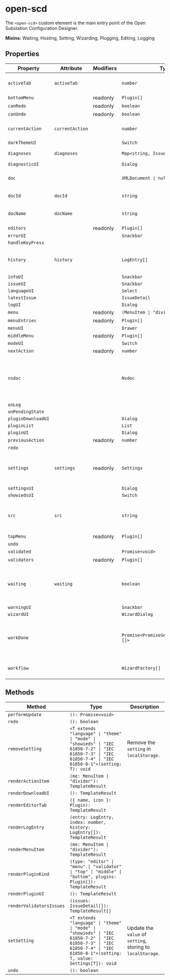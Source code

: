 # open-scd

The `<open-scd>` custom element is the main entry point of the
Open Substation Configuration Designer.

**Mixins:** Waiting, Hosting, Setting, Wizarding, Plugging, Editing, Logging

## Properties

| Property           | Attribute       | Modifiers | Type                                    | Default                            | Description                                      |
|--------------------|-----------------|-----------|-----------------------------------------|------------------------------------|--------------------------------------------------|
| `activeTab`        | `activeTab`     |           | `number`                                | 0                                  | The currently active editor tab.                 |
| `bottomMenu`       |                 | readonly  | `Plugin[]`                              |                                    |                                                  |
| `canRedo`          |                 | readonly  | `boolean`                               |                                    |                                                  |
| `canUndo`          |                 | readonly  | `boolean`                               |                                    |                                                  |
| `currentAction`    | `currentAction` |           | `number`                                | -1                                 | Index of the last [[`EditorAction`]] applied.    |
| `darkThemeUI`      |                 |           | `Switch`                                |                                    |                                                  |
| `diagnoses`        | `diagnoses`     |           | `Map<string, IssueDetail[]>`            | "new Map<string, IssueDetail[]>()" |                                                  |
| `diagnosticUI`     |                 |           | `Dialog`                                |                                    |                                                  |
| `doc`              |                 |           | `XMLDocument \| null`                   | null                               | The `XMLDocument` to be edited                   |
| `docId`            | `docId`         |           | `string`                                | ""                                 | The UUID of the current [[`doc`]]                |
| `docName`          | `docName`       |           | `string`                                | ""                                 | The name of the current [[`doc`]]                |
| `editors`          |                 | readonly  | `Plugin[]`                              |                                    |                                                  |
| `errorUI`          |                 |           | `Snackbar`                              |                                    |                                                  |
| `handleKeyPress`   |                 |           |                                         |                                    |                                                  |
| `history`          | `history`       |           | `LogEntry[]`                            | []                                 | All [[`LogEntry`]]s received so far through [[`LogEvent`]]s. |
| `infoUI`           |                 |           | `Snackbar`                              |                                    |                                                  |
| `issueUI`          |                 |           | `Snackbar`                              |                                    |                                                  |
| `languageUI`       |                 |           | `Select`                                |                                    |                                                  |
| `latestIssue`      |                 |           | `IssueDetail`                           |                                    |                                                  |
| `logUI`            |                 |           | `Dialog`                                |                                    |                                                  |
| `menu`             |                 | readonly  | `(MenuItem \| "divider")[]`             |                                    |                                                  |
| `menuEntries`      |                 | readonly  | `Plugin[]`                              |                                    |                                                  |
| `menuUI`           |                 |           | `Drawer`                                |                                    |                                                  |
| `middleMenu`       |                 | readonly  | `Plugin[]`                              |                                    |                                                  |
| `modeUI`           |                 |           | `Switch`                                |                                    |                                                  |
| `nextAction`       |                 | readonly  | `number`                                |                                    |                                                  |
| `nsdoc`            |                 |           | `Nsdoc`                                 | "initializeNsdoc()"                | Object containing all *.nsdoc files and a function extracting element's label form them |
| `onLog`            |                 |           |                                         |                                    |                                                  |
| `onPendingState`   |                 |           |                                         |                                    |                                                  |
| `pluginDownloadUI` |                 |           | `Dialog`                                |                                    |                                                  |
| `pluginList`       |                 |           | `List`                                  |                                    |                                                  |
| `pluginUI`         |                 |           | `Dialog`                                |                                    |                                                  |
| `previousAction`   |                 | readonly  | `number`                                |                                    |                                                  |
| `redo`             |                 |           |                                         |                                    |                                                  |
| `settings`         | `settings`      | readonly  | `Settings`                              |                                    | Current [[`Settings`]] in `localStorage`, default to [[`defaults`]]. |
| `settingsUI`       |                 |           | `Dialog`                                |                                    |                                                  |
| `showiedsUI`       |                 |           | `Switch`                                |                                    |                                                  |
| `src`              | `src`           |           | `string`                                |                                    | The current file's URL. `blob:` URLs are *revoked after parsing*! |
| `topMenu`          |                 | readonly  | `Plugin[]`                              |                                    |                                                  |
| `undo`             |                 |           |                                         |                                    |                                                  |
| `validated`        |                 |           | `Promise<void>`                         | "Promise.resolve()"                |                                                  |
| `validators`       |                 | readonly  | `Plugin[]`                              |                                    |                                                  |
| `waiting`          | `waiting`       |           | `boolean`                               | false                              | Whether the element is currently waiting for some async work. |
| `warningUI`        |                 |           | `Snackbar`                              |                                    |                                                  |
| `wizardUI`         |                 |           | `WizardDialog`                          |                                    |                                                  |
| `workDone`         |                 |           | `Promise<PromiseSettledResult<void>[]>` | "Promise.allSettled(this.work)"    | A promise which resolves once all currently pending work is done. |
| `workflow`         |                 |           | `WizardFactory[]`                       | []                                 | FIFO queue of [[`Wizard`]]s to display.          |

## Methods

| Method                   | Type                                             | Description                                      |
|--------------------------|--------------------------------------------------|--------------------------------------------------|
| `performUpdate`          | `(): Promise<void>`                              |                                                  |
| `redo`                   | `(): boolean`                                    |                                                  |
| `removeSetting`          | `<T extends "language" \| "theme" \| "mode" \| "showieds" \| "IEC 61850-7-2" \| "IEC 61850-7-3" \| "IEC 61850-7-4" \| "IEC 61850-8-1">(setting: T): void` | Remove the `setting` in `localStorage`.          |
| `renderActionItem`       | `(me: MenuItem \| "divider"): TemplateResult`    |                                                  |
| `renderDownloadUI`       | `(): TemplateResult`                             |                                                  |
| `renderEditorTab`        | `({ name, icon }: Plugin): TemplateResult`       |                                                  |
| `renderLogEntry`         | `(entry: LogEntry, index: number, history: LogEntry[]): TemplateResult` |                                                  |
| `renderMenuItem`         | `(me: MenuItem \| "divider"): TemplateResult`    |                                                  |
| `renderPluginKind`       | `(type: "editor" \| "menu" \| "validator" \| "top" \| "middle" \| "bottom", plugins: Plugin[]): TemplateResult` |                                                  |
| `renderPluginUI`         | `(): TemplateResult`                             |                                                  |
| `renderValidatorsIssues` | `(issues: IssueDetail[]): TemplateResult[]`      |                                                  |
| `setSetting`             | `<T extends "language" \| "theme" \| "mode" \| "showieds" \| "IEC 61850-7-2" \| "IEC 61850-7-3" \| "IEC 61850-7-4" \| "IEC 61850-8-1">(setting: T, value: Settings[T]): void` | Update the `value` of `setting`, storing to `localStorage`. |
| `undo`                   | `(): boolean`                                    |                                                  |
